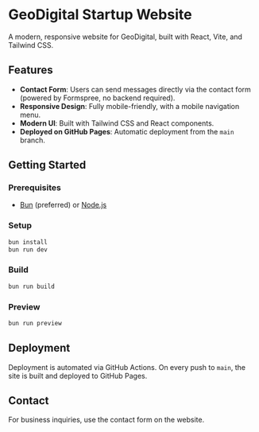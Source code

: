 # GeoDigital Startup Website

A modern, responsive website for GeoDigital, built with React, Vite, and Tailwind CSS.

## Features
- **Contact Form**: Users can send messages directly via the contact form (powered by Formspree, no backend required).
- **Responsive Design**: Fully mobile-friendly, with a mobile navigation menu.
- **Modern UI**: Built with Tailwind CSS and React components.
- **Deployed on GitHub Pages**: Automatic deployment from the `main` branch.

## Getting Started

### Prerequisites
- [Bun](https://bun.sh/) (preferred) or [Node.js](https://nodejs.org/)

### Setup
```sh
bun install
bun run dev
```

### Build
```sh
bun run build
```

### Preview
```sh
bun run preview
```

## Deployment
Deployment is automated via GitHub Actions. On every push to `main`, the site is built and deployed to GitHub Pages.

## Contact
For business inquiries, use the contact form on the website.